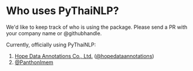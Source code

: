# Who uses PyThaiNLP?

We'd like to keep track of who is using the package. Please send a PR with your company name or @githubhandle.

Currently, officially using PyThaiNLP:

1. [Hope Data Annotations Co., Ltd.](https://hopedata.org) ([@hopedataannotations](https://github.com/hopedataannotaions))
1. [@PanthonImem](https://github.com/PanthonImem)
